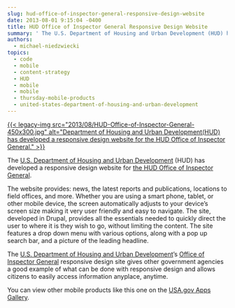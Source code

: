 ```yaml
---
slug: hud-office-of-inspector-general-responsive-design-website
date: 2013-08-01 9:15:04 -0400
title: HUD Office of Inspector General Responsive Design Website
summary: ' The U.S. Department of Housing and Urban Development (HUD) has developed a responsive design website for the HUD Office of Inspector General. The website provides: news, the latest reports and publications, locations to'
authors:
  - michael-niedzwiecki
topics:
  - code
  - mobile
  - content-strategy
  - HUD
  - mobile
  - mobile
  - thursday-mobile-products
  - united-states-department-of-housing-and-urban-development
---
```


[{{< legacy-img src="2013/08/HUD-Office-of-Inspector-General-450x300.jpg" alt="Department of Housing and Urban Development(HUD) has developed a responsive design website for the HUD Office of Inspector General." >}}](https://s3.amazonaws.com/digitalgov/_legacy-img/2013/08/HUD-Office-of-Inspector-General.jpg)

The [U.S. Department of Housing and Urban Development](http://portal.hud.gov/hudportal/HUD) (HUD) has developed a responsive design website for [the HUD Office of Inspector General](http://www.hudoig.gov/).

The website provides: news, the latest reports and publications, locations to field offices, and more. Whether you are using a smart phone, tablet, or other mobile device, the screen automatically adjusts to your device’s screen size making it very user friendly and easy to navigate. The site, developed in Drupal, provides all the essentials needed  to quickly direct the user to where it is they wish to go, without limiting the content. The site features a drop down menu with various options, along with a pop up search bar, and a picture of the leading headline.

The [U.S. Department of Housing and Urban Development](http://portal.hud.gov/hudportal/HUD)’s [Office of Inspector General](http://www.hudoig.gov/) responsive design site gives other government agencies a good example of what can be done with responsive design and allows citizens to easily access information anyplace, anytime.

You can view other mobile products like this one on the [USA.gov Apps Gallery](http://apps.usa.gov/).